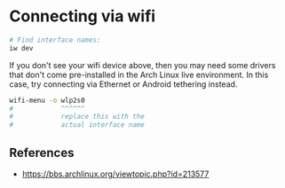 # Connecting via wifi

```bash
# Find interface names:
iw dev
```

If you don't see your wifi device above, then you may need some drivers that don't come pre-installed in the Arch Linux live environment. In this case, try connecting via Ethernet or Android tethering instead.

```bash
wifi-menu -o wlp2s0
#            ^^^^^^
#            replace this with the
#            actual interface name
```

## References

- <https://bbs.archlinux.org/viewtopic.php?id=213577>
